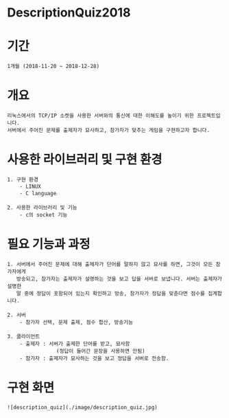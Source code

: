 # DescriptionQuiz2018

# 기간
    1개월 (2018-11-20 ~ 2018-12-28)
    
    
# 개요
    리눅스에서의 TCP/IP 소켓을 사용한 서버와의 통신에 대한 이해도를 높이기 위한 프로젝트입니다.
    서버에서 주어진 문제를 출제자가 묘사하고, 참가자가 맞추는 게임을 구현하고자 합니다.
    
    
# 사용한 라이브러리 및 구현 환경
    1. 구현 환경
        - LINUX
        - C language
        
    2. 사용한 라이브러리 및 기능
        - c의 socket 기능
        
        
# 필요 기능과 과정
    1. 서버에서 주어진 문제에 대해 출제자가 단어를 말하지 않고 묘사를 하면, 그것이 모든 참가자에게
       방송되고, 참가자는 출제자가 설명하는 것을 보고 답을 서버로 보냅니다. 서버는 출제자가 설명한
       말 중에 정답이 포함되어 있는지 확인하고 방송, 참가자가 정답을 맞춘다면 점수를 집계합니다.
       
    2. 서버
        - 참가자 선택, 문제 출제, 점수 합산, 방송기능
        
    3. 클라이언트
        - 출제자 : 서버가 출제한 단어를 받고, 묘사함
                    (정답이 들어간 문장을 사용하면 안됨)
        - 참가자 : 출제자가 묘사하는 것을 보고 정답을 서버로 전송함.
        
# 구현 화면
    ![description_quiz](./image/description_quiz.jpg)
